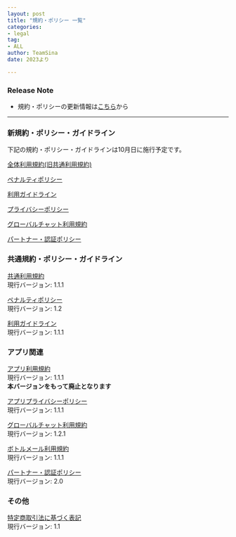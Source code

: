 ```yaml
---
layout: post
title: "規約・ポリシー 一覧"
categories:
- legal
tag:
- ALL
author: TeamSina
date: 2023より

---
```


### Release Note

- 規約・ポリシーの更新情報は<a href="{{site.url}}/legal/release-note" class="a-orange">こちら</a>から

---

### 新規約・ポリシー・ガイドライン

下記の規約・ポリシー・ガイドラインは10月日に施行予定です。

<a href="{{site.url}}/new-legal/tos" class="a-orange">全体利用規約(旧共通利用規約)</a>

<a href="{{site.url}}/new-legal/penalty" class="a-orange">ペナルティポリシー</a>

<a href="{{site.url}}/new-legal/use-guideline" class="a-orange">利用ガイドライン</a>

<a href="{{site.url}}/new-legal/privacy-policy" class="a-orange">プライバシーポリシー</a>

<a href="{{site.url}}/new-legal/gchat-tos" class="a-orange">グローバルチャット利用規約</a>

<a href="{{site.url}}/new-legal/partner-verify" class="a-orange">パートナー・認証ポリシー</a>

### 共通規約・ポリシー・ガイドライン

<a href="{{site.url}}/legal/tos" class="a-orange">共通利用規約</a><br>
現行バージョン: 1.1.1

<a href="{{site.url}}/legal/penalty" class="a-orange">ペナルティポリシー</a><br>
現行バージョン: 1.2

<a href="{{site.url}}/legal/use-guideline" class="a-orange">利用ガイドライン</a><br>
現行バージョン: 1.1.1

### アプリ関連

<a href="{{site.url}}/legal/app-tos" class="a-orange">アプリ利用規約</a><br>
現行バージョン: 1.1.1<br>**本バージョンをもって廃止となります**

<a href="{{site.url}}/legal/app-privacy-policy" class="a-orange">アプリプライバシーポリシー</a><br>
現行バージョン: 1.1.1

<a href="{{site.url}}/legal/gchat-tos" class="a-orange">グローバルチャット利用規約</a><br>
現行バージョン: 1.2.1

<a href="{{site.url}}/legal/bmail-tos" class="a-orange">ボトルメール利用規約</a><br>
現行バージョン: 1.1.1

<a href="{{site.url}}/legal/partner-verify" class="a-orange">パートナー・認証ポリシー</a><br>
現行バージョン: 2.0

### その他

<a href="{{site.url}}/legal/tradelaw" class="a-orange">特定商取引法に基づく表記</a><br>
現行バージョン: 1.1
